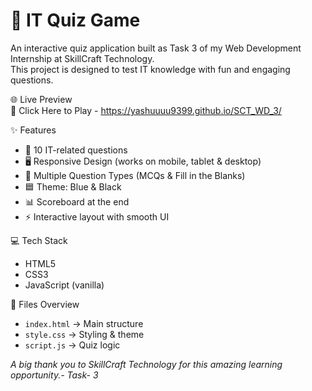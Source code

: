 # 📝 IT Quiz Game  

An interactive quiz application built as Task 3 of my Web Development Internship at SkillCraft Technology.  
This project is designed to test IT knowledge with fun and engaging questions.  

🌐 Live Preview  
🔗 Click Here to Play - https://yashuuuu9399.github.io/SCT_WD_3/

 ✨ Features  
- 🎯 10 IT-related questions
- 🖥️ Responsive Design (works on mobile, tablet & desktop)  
- 🔄 Multiple Question Types (MCQs & Fill in the Blanks)  
- 🟦 Theme: Blue & Black
- 📊 Scoreboard at the end  
- ⚡ Interactive layout with smooth UI

  
💻 Tech Stack  
- HTML5
- CSS3
- JavaScript (vanilla)

📂 Files Overview  
- `index.html` → Main structure  
- `style.css` → Styling & theme  
- `script.js` → Quiz logic  

*A big thank you to SkillCraft Technology for this amazing learning opportunity.- Task- 3*

